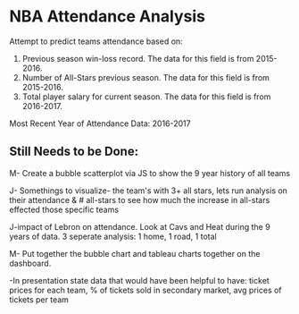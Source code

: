 # NBA Attendance Analysis

Attempt to predict teams attendance based on: 
1. Previous season win-loss record. The data for this field is from 2015-2016.
2. Number of All-Stars previous season. The data for this field is from 2015-2016.
3. Total player salary for current season. The data for this field is from 2016-2017.


Most Recent Year of Attendance Data: 2016-2017

## Still Needs to be Done:

M- Create a bubble scatterplot via JS to show the 9 year history of all teams

J- Somethings to visualize- the team's with 3+ all stars, lets run analysis on their attendance & # all-stars to see how much the increase in all-stars effected those specific teams

J-impact of Lebron on attendance. Look at Cavs and Heat during the 9 years of data. 3 seperate analysis: 1 home, 1 road, 1 total

M- Put together the bubble chart and tableau charts together on the dashboard. 





-In presentation state data that would have been helpful to have: ticket prices for each team, % of tickets sold in secondary market, avg prices of tickets per team
